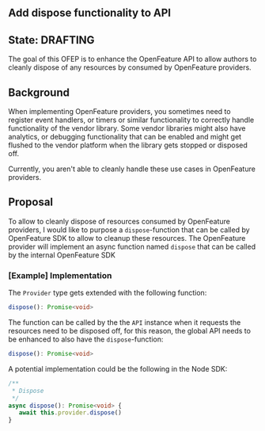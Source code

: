 ## Add dispose functionality to API

## State: DRAFTING

The goal of this OFEP is to enhance the OpenFeature API to allow authors to cleanly dispose of any resources by consumed by OpenFeature providers.

## Background

When implementing OpenFeature providers, you sometimes need to register event handlers, or timers or similar functionality to
correctly handle functionality of the vendor library. Some vendor libraries might also have analytics, or debugging functionality
that can be enabled and might get flushed to the vendor platform when the library gets stopped or disposed off.

Currently, you aren't able to cleanly handle these use cases in OpenFeature providers.

## Proposal

To allow to cleanly dispose of resources consumed by OpenFeature providers, I would like to purpose a `dispose`-function that
can be called by OpenFeature SDK to allow to cleanup these resources. The OpenFeature provider will implement an async function
named `dispose` that can be called by the internal OpenFeature SDK
 
### [Example] Implementation

The `Provider` type gets extended with the following function:

```typescript
dispose(): Promise<void>
```

The function can be called by the the `API` instance when it requests the resources need to be disposed off, for this reason, 
the global API needs to be enhanced to also have the `dispose`-function:

```typescript
dispose(): Promise<void>
```

A potential implementation could be the following in the Node SDK:

```typescript
/**
 * Dispose
 */
async dispose(): Promise<void> {
   await this.provider.dispose()
}
```

